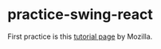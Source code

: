 # practice-swing-react

First practice is this [tutorial page](https://developer.mozilla.org/ja/docs/Learn/Tools_and_testing/Client-side_JavaScript_frameworks/React_getting_started) by Mozilla.

